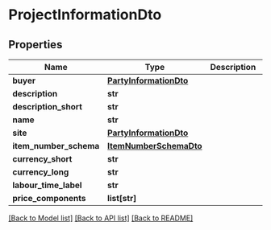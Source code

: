 # ProjectInformationDto

## Properties
Name | Type | Description | Notes
------------ | ------------- | ------------- | -------------
**buyer** | [**PartyInformationDto**](PartyInformationDto.md) |  | [optional] 
**description** | **str** |  | [optional] 
**description_short** | **str** |  | [optional] 
**name** | **str** |  | [optional] 
**site** | [**PartyInformationDto**](PartyInformationDto.md) |  | [optional] 
**item_number_schema** | [**ItemNumberSchemaDto**](ItemNumberSchemaDto.md) |  | [optional] 
**currency_short** | **str** |  | [optional] 
**currency_long** | **str** |  | [optional] 
**labour_time_label** | **str** |  | [optional] 
**price_components** | **list[str]** |  | [optional] 

[[Back to Model list]](../README.md#documentation-for-models) [[Back to API list]](../README.md#documentation-for-api-endpoints) [[Back to README]](../README.md)


